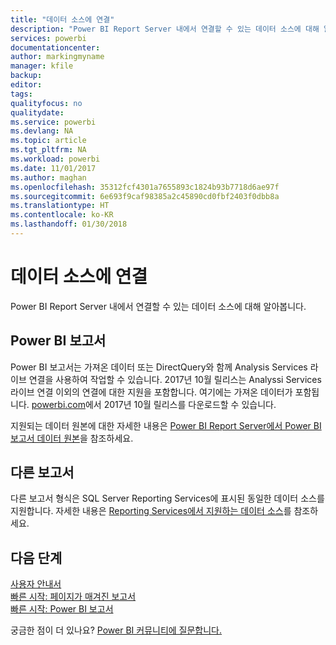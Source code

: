 ```yaml
---
title: "데이터 소스에 연결"
description: "Power BI Report Server 내에서 연결할 수 있는 데이터 소스에 대해 알아봅니다."
services: powerbi
documentationcenter: 
author: markingmyname
manager: kfile
backup: 
editor: 
tags: 
qualityfocus: no
qualitydate: 
ms.service: powerbi
ms.devlang: NA
ms.topic: article
ms.tgt_pltfrm: NA
ms.workload: powerbi
ms.date: 11/01/2017
ms.author: maghan
ms.openlocfilehash: 35312fcf4301a7655893c1824b93b7718d6ae97f
ms.sourcegitcommit: 6e693f9caf98385a2c45890cd0fbf2403f0dbb8a
ms.translationtype: HT
ms.contentlocale: ko-KR
ms.lasthandoff: 01/30/2018
---
```

# <a name="connecting-to-data-sources"></a>데이터 소스에 연결
Power BI Report Server 내에서 연결할 수 있는 데이터 소스에 대해 알아봅니다.

## <a name="power-bi-reports"></a>Power BI 보고서
Power BI 보고서는 가져온 데이터 또는 DirectQuery와 함께 Analysis Services 라이브 연결을 사용하여 작업할 수 있습니다. 2017년 10월 릴리스는 Analyssi Services 라이브 연결 이외의 연결에 대한 지원을 포함합니다. 여기에는 가져온 데이터가 포함됩니다. [powerbi.com](https://powerbi.microsoft.com/report-server/)에서 2017년 10월 릴리스를 다운로드할 수 있습니다.

지원되는 데이터 원본에 대한 자세한 내용은 [Power BI Report Server에서 Power BI 보고서 데이터 원본](data-sources.md)을 참조하세요.

## <a name="other-reports"></a>다른 보고서
다른 보고서 형식은 SQL Server Reporting Services에 표시된 동일한 데이터 소스를 지원합니다. 자세한 내용은 [Reporting Services에서 지원하는 데이터 소스](https://docs.microsoft.com/sql/reporting-services/report-data/data-sources-supported-by-reporting-services-ssrs)를 참조하세요.

## <a name="next-steps"></a>다음 단계
[사용자 안내서](user-handbook-overview.md)  
[빠른 시작: 페이지가 매겨진 보고서](quickstart-create-paginated-report.md)  
[빠른 시작: Power BI 보고서](quickstart-create-powerbi-report.md)

궁금한 점이 더 있나요? [Power BI 커뮤니티에 질문합니다.](https://community.powerbi.com/)

